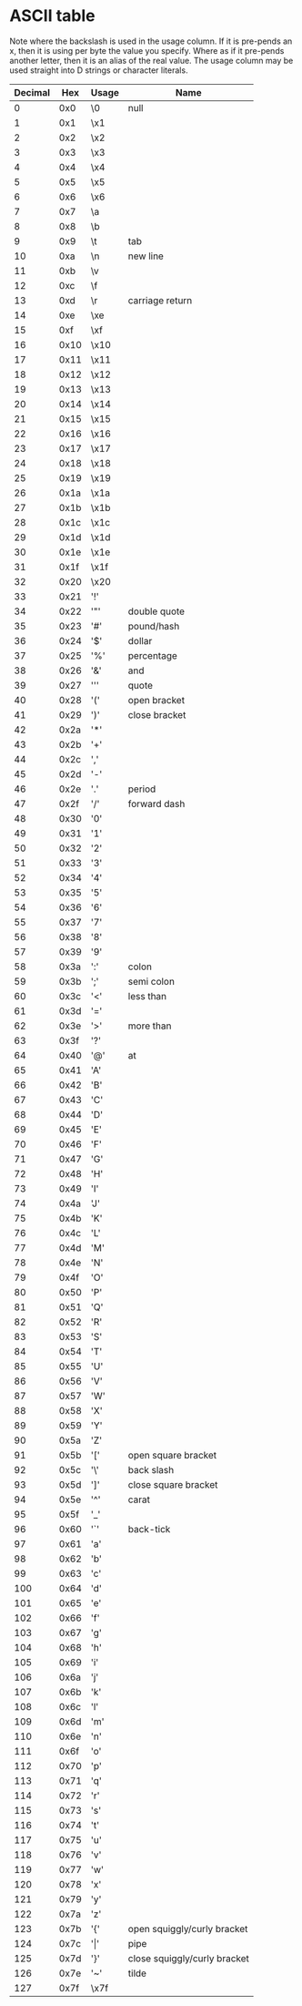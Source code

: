 # ASCII table
Note where the backslash is used in the usage column. If it is pre-pends an x, then it is using per byte the value you specify. Where as if it pre-pends another letter, then it is an alias of the real value. The usage column may be used straight into D strings or character literals.

| Decimal | Hex   | Usage | Name |
|--------------|---------|----------------|-----|
| 0   | 0x0  | \\0  | null |
| 1   | 0x1  | \\x1  | |
| 2   | 0x2  | \\x2  | |
| 3   | 0x3  | \\x3  | |
| 4   | 0x4  | \\x4  | |
| 5   | 0x5  | \\x5  | |
| 6   | 0x6  | \\x6  | |
| 7   | 0x7  | \\a  | |
| 8   | 0x8  | \\b  | |
| 9   | 0x9  | \\t  | tab |
| 10  | 0xa  | \\n  | new line |
| 11  | 0xb  | \\v  | |
| 12  | 0xc  | \\f  | |
| 13  | 0xd  | \\r  | carriage return |
| 14  | 0xe  | \\xe  | |
| 15  | 0xf  | \\xf  | |
| 16  | 0x10 | \\x10 | |
| 17  | 0x11 | \\x11 | |
| 18  | 0x12 | \\x12 | |
| 19  | 0x13 | \\x13 | |
| 20  | 0x14 | \\x14 | |
| 21  | 0x15 | \\x15 | |
| 22  | 0x16 | \\x16 | |
| 23  | 0x17 | \\x17 | |
| 24  | 0x18 | \\x18 | |
| 25  | 0x19 | \\x19 | |
| 26  | 0x1a | \\x1a | |
| 27  | 0x1b | \\x1b | |
| 28  | 0x1c | \\x1c | |
| 29  | 0x1d | \\x1d | |
| 30  | 0x1e | \\x1e | |
| 31  | 0x1f | \\x1f | |
| 32  | 0x20 | \\x20 | |
| 33  | 0x21 | '!' | |
| 34  | 0x22 | '\"' | double quote |
| 35  | 0x23 | '#' | pound/hash |
| 36  | 0x24 | '$' | dollar |
| 37  | 0x25 | '%' | percentage |
| 38  | 0x26 | '&' | and |
| 39  | 0x27 | ''' | quote |
| 40  | 0x28 | '(' | open bracket |
| 41  | 0x29 | ')' | close bracket |
| 42  | 0x2a | '*' | |
| 43  | 0x2b | '+' | |
| 44  | 0x2c | ',' | |
| 45  | 0x2d | '-' | |
| 46  | 0x2e | '.' | period |
| 47  | 0x2f | '/' | forward dash |
| 48  | 0x30 | '0' | |
| 49  | 0x31 | '1' | |
| 50  | 0x32 | '2' | |
| 51  | 0x33 | '3' | |
| 52  | 0x34 | '4' | |
| 53  | 0x35 | '5' | |
| 54  | 0x36 | '6' | |
| 55  | 0x37 | '7' | |
| 56  | 0x38 | '8' | |
| 57  | 0x39 | '9' | |
| 58  | 0x3a | ':' | colon |
| 59  | 0x3b | ';' | semi colon |
| 60  | 0x3c | '<' | less than |
| 61  | 0x3d | '=' | |
| 62  | 0x3e | '>' | more than |
| 63  | 0x3f | '?' | |
| 64  | 0x40 | '@' | at |
| 65  | 0x41 | 'A' | |
| 66  | 0x42 | 'B' | |
| 67  | 0x43 | 'C' | |
| 68  | 0x44 | 'D' | |
| 69  | 0x45 | 'E' | |
| 70  | 0x46 | 'F' | |
| 71  | 0x47 | 'G' | |
| 72  | 0x48 | 'H' | |
| 73  | 0x49 | 'I' | |
| 74  | 0x4a | 'J' | |
| 75  | 0x4b | 'K' | |
| 76  | 0x4c | 'L' | |
| 77  | 0x4d | 'M' | |
| 78  | 0x4e | 'N' | |
| 79  | 0x4f | 'O' | |
| 80  | 0x50 | 'P' | |
| 81  | 0x51 | 'Q' | |
| 82  | 0x52 | 'R' | |
| 83  | 0x53 | 'S' | |
| 84  | 0x54 | 'T' | |
| 85  | 0x55 | 'U' | |
| 86  | 0x56 | 'V' | |
| 87  | 0x57 | 'W' | |
| 88  | 0x58 | 'X' | |
| 89  | 0x59 | 'Y' | |
| 90  | 0x5a | 'Z' | |
| 91  | 0x5b | '[' | open square bracket |
| 92  | 0x5c | '\\' | back slash |
| 93  | 0x5d | ']' | close square bracket |
| 94  | 0x5e | '^' | carat |
| 95  | 0x5f | '_' | |
| 96  | 0x60 | '`' | back-tick |
| 97  | 0x61 | 'a' | |
| 98  | 0x62 | 'b' | |
| 99  | 0x63 | 'c' | |
| 100 | 0x64 | 'd' | |
| 101 | 0x65 | 'e' | |
| 102 | 0x66 | 'f' | |
| 103 | 0x67 | 'g' | |
| 104 | 0x68 | 'h' | |
| 105 | 0x69 | 'i' | |
| 106 | 0x6a | 'j' | |
| 107 | 0x6b | 'k' | |
| 108 | 0x6c | 'l' | |
| 109 | 0x6d | 'm' | |
| 110 | 0x6e | 'n' | |
| 111 | 0x6f | 'o' | |
| 112 | 0x70 | 'p' | |
| 113 | 0x71 | 'q' | |
| 114 | 0x72 | 'r' | |
| 115 | 0x73 | 's' | |
| 116 | 0x74 | 't' | |
| 117 | 0x75 | 'u' | |
| 118 | 0x76 | 'v' | |
| 119 | 0x77 | 'w' | |
| 120 | 0x78 | 'x' | |
| 121 | 0x79 | 'y' | |
| 122 | 0x7a | 'z' | |
| 123 | 0x7b | '{' | open squiggly/curly bracket |
| 124 | 0x7c | '\|' | pipe |
| 125 | 0x7d | '}' | close squiggly/curly bracket |
| 126 | 0x7e | '~' | tilde |
| 127 | 0x7f | \\x7f | |
